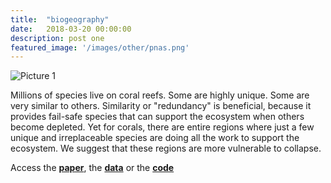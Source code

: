 ```yaml
---
title:  "biogeography"
date:   2018-03-20 00:00:00
description: post one
featured_image: '/images/other/pnas.png'
---
```



![Picture 1]({{site.baseurl}}/images/other/pnas.JPG?auto=yes)

Millions of species live on coral reefs. Some are highly unique. Some are very similar to others. Similarity or "redundancy" is beneficial, because it provides fail-safe species that can support the ecosystem when others become depleted. Yet for corals, there are entire regions where just a few unique and irreplaceable species are doing all the work to support the ecosystem. We suggest that these regions are more vulnerable to collapse.

Access the [**paper**](https://www.pnas.org/content/115/12/3084.short), the [**data**](https://research.jcu.edu.au/researchdata/default/detail/2d343a3dc21a6a25831f3fbaa508efa7/) or the [**code**](https://github.com/mikemcwilliam/biogeographical_disparity)
